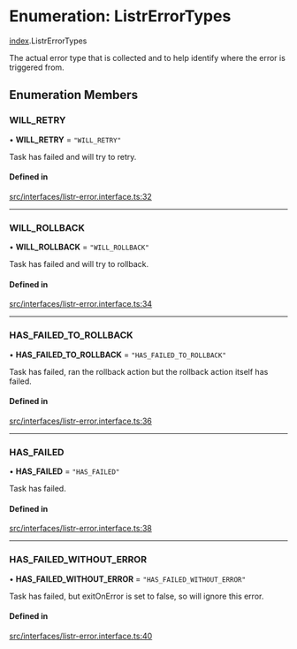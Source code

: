 # Enumeration: ListrErrorTypes

[index](../modules/index.md).ListrErrorTypes

The actual error type that is collected and to help identify where the error is triggered from.

## Enumeration Members

### WILL\_RETRY

• **WILL\_RETRY** = ``"WILL_RETRY"``

Task has failed and will try to retry.

#### Defined in

[src/interfaces/listr-error.interface.ts:32](https://github.com/cenk1cenk2/listr2/blob/a554689/src/interfaces/listr-error.interface.ts#L32)

___

### WILL\_ROLLBACK

• **WILL\_ROLLBACK** = ``"WILL_ROLLBACK"``

Task has failed and will try to rollback.

#### Defined in

[src/interfaces/listr-error.interface.ts:34](https://github.com/cenk1cenk2/listr2/blob/a554689/src/interfaces/listr-error.interface.ts#L34)

___

### HAS\_FAILED\_TO\_ROLLBACK

• **HAS\_FAILED\_TO\_ROLLBACK** = ``"HAS_FAILED_TO_ROLLBACK"``

Task has failed, ran the rollback action but the rollback action itself has failed.

#### Defined in

[src/interfaces/listr-error.interface.ts:36](https://github.com/cenk1cenk2/listr2/blob/a554689/src/interfaces/listr-error.interface.ts#L36)

___

### HAS\_FAILED

• **HAS\_FAILED** = ``"HAS_FAILED"``

Task has failed.

#### Defined in

[src/interfaces/listr-error.interface.ts:38](https://github.com/cenk1cenk2/listr2/blob/a554689/src/interfaces/listr-error.interface.ts#L38)

___

### HAS\_FAILED\_WITHOUT\_ERROR

• **HAS\_FAILED\_WITHOUT\_ERROR** = ``"HAS_FAILED_WITHOUT_ERROR"``

Task has failed, but exitOnError is set to false, so will ignore this error.

#### Defined in

[src/interfaces/listr-error.interface.ts:40](https://github.com/cenk1cenk2/listr2/blob/a554689/src/interfaces/listr-error.interface.ts#L40)
